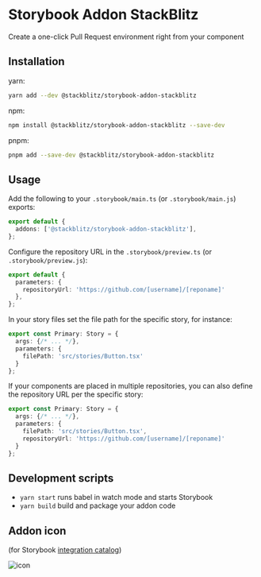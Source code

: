 # Storybook Addon StackBlitz
Create a one-click Pull Request environment right from your component

## Installation

yarn:
```bash
yarn add --dev @stackblitz/storybook-addon-stackblitz
```

npm:
```bash
npm install @stackblitz/storybook-addon-stackblitz --save-dev
```

pnpm:
```bash
pnpm add --save-dev @stackblitz/storybook-addon-stackblitz
```

## Usage

Add the following to your `.storybook/main.ts` (or `.storybook/main.js`) exports:

```typescript
export default {
  addons: ['@stackblitz/storybook-addon-stackblitz'],
};
```

Configure the repository URL in the `.storybook/preview.ts` (or `.storybook/preview.js`):
```typescript
export default {
  parameters: {
    repositoryUrl: 'https://github.com/[username]/[reponame]'
  },
};
```

In your story files set the file path for the specific story, for instance:
```typescript
export const Primary: Story = {
  args: {/* ... */},
  parameters: {
    filePath: 'src/stories/Button.tsx'
  }
};
```

If your components are placed in multiple repositories, you can also define the repository URL per the specific story:
```typescript
export const Primary: Story = {
  args: {/* ... */},
  parameters: {
    filePath: 'src/stories/Button.tsx',
    repositoryUrl: 'https://github.com/[username]/[reponame]'
  }
};
```


## Development scripts

- `yarn start` runs babel in watch mode and starts Storybook
- `yarn build` build and package your addon code

## Addon icon

(for Storybook [integration catalog](https://storybook.js.org/integrations))

![icon](https://github.com/stackblitz/storybook-addon-stackblitz/assets/1511906/d8b5c029-8633-4d16-8a9e-5d5fe8456aeb)
